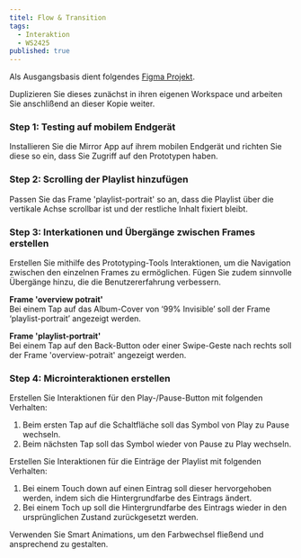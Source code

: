 ```yaml
---
titel: Flow & Transition
tags: 
  - Interaktion
  - WS2425
published: true
---
```

  Als Ausgangsbasis dient folgendes [Figma Projekt](https://www.figma.com/design/OkdIXQmTHqY2KmSWhcNinr/podcast-player-initial).
  
  Duplizieren Sie dieses zunächst in ihren eigenen Workspace und arbeiten Sie anschlißend an dieser Kopie weiter.

  ### Step 1: Testing auf mobilem Endgerät
  
  Installieren Sie die Mirror App auf ihrem mobilen Endgerät und richten Sie diese so ein, dass Sie Zugriff auf den Prototypen haben.

  ### Step 2: Scrolling der Playlist hinzufügen
  
  Passen Sie das Frame 'playlist-portrait' so an, dass die Playlist über die vertikale Achse scrollbar ist und der restliche Inhalt fixiert bleibt.

  ### Step 3: Interkationen und Übergänge zwischen Frames erstellen
  
  Erstellen Sie mithilfe des Prototyping-Tools Interaktionen, um die Navigation zwischen den einzelnen Frames zu ermöglichen. Fügen Sie zudem sinnvolle Übergänge hinzu, die die Benutzererfahrung verbessern.

  **Frame 'overview potrait'**  
  Bei einem Tap auf das Album-Cover von ‘99% Invisible’ soll der Frame ‘playlist-portrait’ angezeigt werden.

  **Frame 'playlist-portrait'**  
  Bei einem Tap auf den Back-Button oder einer Swipe-Geste nach rechts soll der Frame 'overview-potrait'  angezeigt werden.

  ### Step 4: Microinteraktionen erstellen
  
  Erstellen Sie Interaktionen für den Play-/Pause-Button mit folgenden Verhalten:  
  1. Beim ersten Tap auf die Schaltfläche soll das Symbol von Play zu Pause wechseln.
  2. Beim nächsten Tap soll das Symbol wieder von Pause zu Play wechseln.

  Erstellen Sie Interaktionen für die Einträge der Playlist mit folgenden Verhalten:
  1.	Bei einem Touch down auf einen Eintrag soll dieser hervorgehoben werden, indem sich die Hintergrundfarbe des Eintrags ändert.
  2.	Bei einem Toch up soll die Hintergrundfarbe des Eintrags wieder in den ursprünglichen Zustand zurückgesetzt werden.

  Verwenden Sie Smart Animations, um den Farbwechsel fließend und ansprechend zu gestalten.



